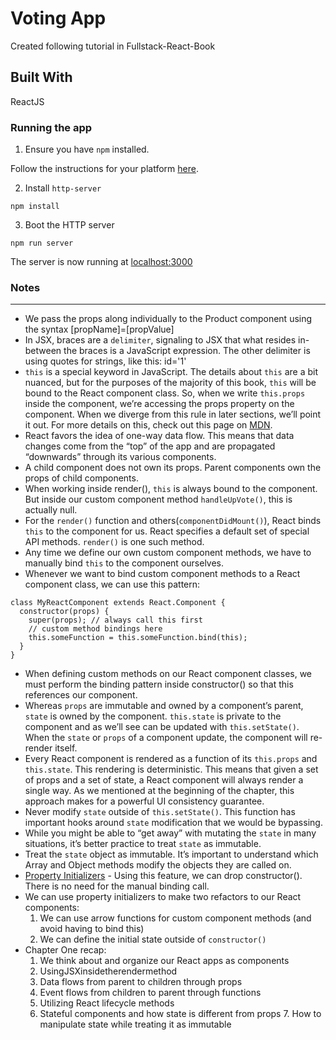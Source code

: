 # Voting App
Created following tutorial in Fullstack-React-Book

## Built With
ReactJS

### Running the app

1. Ensure you have `npm` installed.

Follow the instructions for your platform [here](https://github.com/npm/npm).

2. Install `http-server`

````
npm install
````

3. Boot the HTTP server

````
npm run server
````

The server is now running at [localhost:3000](localhost:3000)

### Notes
---
- We pass the props along individually to the Product component using the syntax [propName]=[propValue]
- In JSX, braces are a `delimiter`, signaling to JSX that what resides in-between the braces is a JavaScript expression. The other delimiter is using quotes for strings, like this: id='1'
- `this` is a special keyword in JavaScript. The details about `this` are a bit nuanced, but for the purposes of the majority of this book, `this` will be bound to the React component class. So, when we write `this.props` inside the component, we’re accessing the props property on the component. When we diverge from this rule in later sections, we’ll point it out.
For more details on this, check out this page on [MDN](https://developer.mozilla.org/en-US/docs/Web/JavaScript/Reference/Operators/this).
- React favors the idea of one-way data flow. This means that data changes come from the “top” of the app and are propagated “downwards” through its various components.
- A child component does not own its props. Parent components own the props of child components.
- When working inside render(), `this` is always bound to the component. But inside our custom component method `handleUpVote()`, this is actually null.
- For the `render()` function and others(`componentDidMount()`), React binds `this` to the component for us. React specifies a default set of special API methods. `render()` is one such method.
- Any time we define our own custom component methods, we have to manually bind `this` to the component ourselves.
- Whenever we want to bind custom component methods to a React component class, we can use this pattern:

```
class MyReactComponent extends React.Component {
  constructor(props) {
    super(props); // always call this first
    // custom method bindings here
    this.someFunction = this.someFunction.bind(this);
  }
}
```
- When defining custom methods on our React component classes, we must perform the binding pattern inside constructor() so that this references our component.
- Whereas `props` are immutable and owned by a component’s parent, `state` is owned by the component. `this.state` is private to the component and as we’ll see can be updated with `this.setState()`. When the `state` or `props` of a component update, the component will re-render itself.
- Every React component is rendered as a function of its `this.props` and `this.state`. This rendering is deterministic. This means that given a set of props and a set of state, a React component will always render a single way. As we mentioned at the beginning of the chapter, this approach makes for a powerful UI consistency guarantee.
- Never modify `state` outside of `this.setState()`. This function has important hooks around `state` modification that we would be bypassing.
- While you might be able to “get away” with mutating the `state` in many situations, it’s better practice to treat `state` as immutable.
- Treat the `state` object as immutable. It’s important to understand which Array and Object methods modify the objects they are called on.
- [Property Initializers](https://github.com/tc39/proposal-class-public-fields) - Using this feature, we can drop constructor(). There is no need for the manual binding call.
- We can use property initializers to make two refactors to our React components:
  1. We can use arrow functions for custom component methods (and avoid having to bind this)
  2. We can define the initial state outside of `constructor()`
- Chapter One recap:
  1. We think about and organize our React apps as components
  2. UsingJSXinsidetherendermethod
  3. Data flows from parent to children through props
  4. Event flows from children to parent through functions
  5. Utilizing React lifecycle methods
  6. Stateful components and how state is different from props 7. How to manipulate state while treating it as immutable
